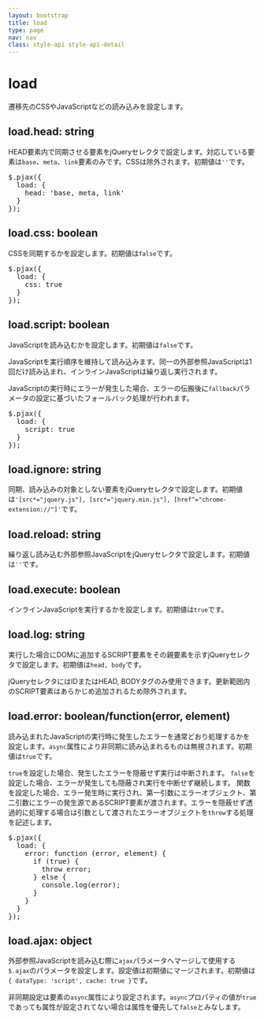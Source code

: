 ```yaml
---
layout: bootstrap
title: load
type: page
nav: nav
class: style-api style-api-detail
---
```


# load
遷移先のCSSやJavaScriptなどの読み込みを設定します。

## load.head: string
HEAD要素内で同期させる要素をjQueryセレクタで設定します。対応している要素は`base`、`meta`、`link`要素のみです。CSSは除外されます。初期値は`''`です。

<pre class="sh brush: js;">
$.pjax({
  load: {
    head: 'base, meta, link'
  }
});
</pre>

## load.css: boolean
CSSを同期するかを設定します。初期値は`false`です。

<pre class="sh brush: js;">
$.pjax({
  load: {
    css: true
  }
});
</pre>

## load.script: boolean
JavaScriptを読み込むかを設定します。初期値は`false`です。

JavaScriptを実行順序を維持して読み込みます。同一の外部参照JavaScriptは1回だけ読み込まれ、インラインJavaScriptは繰り返し実行されます。

JavaScriptの実行時にエラーが発生した場合、エラーの伝搬後に`fallback`パラメータの設定に基づいたフォールバック処理が行われます。

<pre class="sh brush: js;">
$.pjax({
  load: {
    script: true
  }
});
</pre>

## load.ignore: string
同期、読み込みの対象としない要素をjQueryセレクタで設定します。初期値は`'[src*="jquery.js"], [src*="jquery.min.js"], [href^="chrome-extension://"]'`です。

## load.reload: string
繰り返し読み込む外部参照JavaScriptをjQueryセレクタで設定します。初期値は`''`です。

## load.execute: boolean
インラインJavaScriptを実行するかを設定します。初期値は`true`です。

## load.log: string
実行した場合にDOMに追加するSCRIPT要素をその親要素を示すjQueryセレクタで設定します。初期値は`head, body`です。

jQueryセレクタにはIDまたはHEAD, BODYタグのみ使用できます。更新範囲内のSCRIPT要素はあらかじめ追加されるため除外されます。

## load.error: boolean/function(error, element)
読み込まれたJavaScriptの実行時に発生したエラーを通常どおり処理するかを設定します。`async`属性により非同期に読み込まれるものは無視されます。初期値は`true`です。

`true`を設定した場合、発生したエラーを隠蔽せず実行は中断されます。
`false`を設定した場合、エラーが発生しても隠蔽され実行を中断せず継続します。
関数を設定した場合、エラー発生時に実行され、第一引数にエラーオブジェクト、第二引数にエラーの発生源であるSCRIPT要素が渡されます。エラーを隠蔽せず透過的に処理する場合は引数として渡されたエラーオブジェクトを`throw`する処理を記述します。

<pre class="sh brush: js;">
$.pjax({
  load: {
    error: function (error, element) {
      if (true) {
        throw error;
      } else {
        console.log(error);
      }
    }
  }
});
</pre>

## load.ajax: object
外部参照JavaScriptを読み込む際に`ajax`パラメータへマージして使用する`$.ajax`のパラメータを設定します。設定値は初期値にマージされます。初期値は`{ dataType: 'script', cache: true }`です。

非同期設定は要素の`async`属性により設定されます。`async`プロパティの値が`true`であっても属性が設定されてない場合は属性を優先して`false`とみなします。
